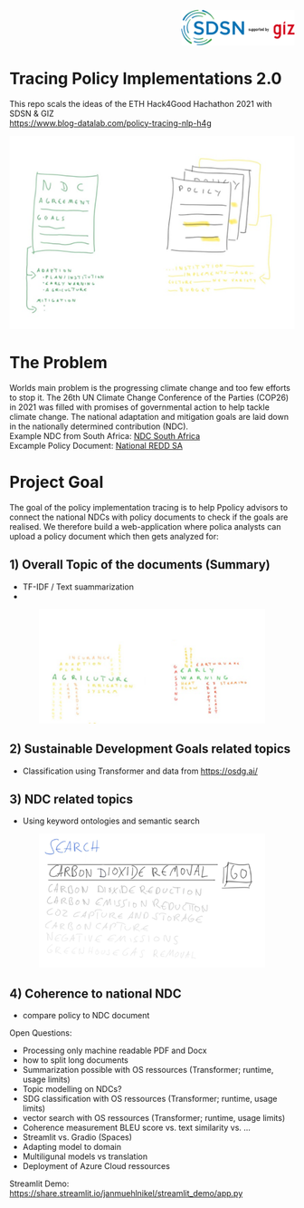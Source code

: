 <p align="right">
  <img width="200" src="https://github.com/gizdatalab/policy_tracing/blob/main/img/sdsn.png" alt="sdsn">
</p> 
    
# Tracing Policy Implementations 2.0
This repo scals the ideas of the ETH Hack4Good Hachathon 2021 with SDSN & GIZ  
https://www.blog-datalab.com/policy-tracing-nlp-h4g

<p align="center">
  <img width="600" src="https://github.com/gizdatalab/policy_tracing/blob/main/img/ndc_policy.png" alt="policy">
</p>

# The Problem
Worlds main problem is the progressing climate change and too few efforts to stop it. The 26th UN Climate Change Conference of the Parties (COP26) in 2021 was filled with promises of governmental action to help tackle climate change. The national adaptation and mitigation goals are laid down in the nationally determined contribution
(NDC).   
Example NDC from South Africa: [NDC South Africa](https://www.dffe.gov.za/sites/default/files/docs/southafricasINDCupdated2021sept.pdf)  
Excample Policy Document: [National REDD SA](https://www.researchgate.net/publication/236347801_South_Africa's_national_REDD_initiative_Assessing_the_potential_of_the_forestry_sector_on_climate_change_mitigation)

# Project Goal
The goal of the policy implementation tracing is to help Ppolicy advisors to connect the national NDCs with policy documents to check if the goals are realised.
We therefore build a web-application where polica analysts can upload a policy document which then gets analyzed for:  

## 1) Overall Topic of the documents (Summary)  
  * TF-IDF /   Text suammarization  
  * 
<p align="center">
  <img width="400" src="https://github.com/gizdatalab/policy_tracing/blob/main/img/topics.png" alt="topics">
</p>
  
## 2) Sustainable Development Goals related topics
  * Classification using Transformer and data from https://osdg.ai/ 
  
## 3) NDC related topics 
  * Using keyword ontologies and semantic search  

<p align="center">
  <img width="400" src="https://github.com/gizdatalab/policy_tracing/blob/main/img/semantic_search.png" alt="semantic_search">
</p>

## 4) Coherence to national NDC
  * compare policy to NDC document 
  
    
Open Questions:
  * Processing only machine readable PDF and Docx
  * how to split long documents
  * Summarization possible with OS ressources (Transformer; runtime, usage limits)
  * Topic modelling on NDCs?
  * SDG classification with OS ressources (Transformer; runtime, usage limits)
  * vector search with OS ressources (Transformer; runtime, usage limits)
  * Coherence measurement BLEU score vs. text similarity vs. ...
  * Streamlit vs. Gradio (Spaces)
  * Adapting model to domain
  * Multiligunal models vs translation
  * Deployment of Azure Cloud ressources

Streamlit Demo:  
https://share.streamlit.io/janmuehlnikel/streamlit_demo/app.py

